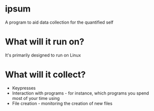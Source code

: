 ipsum
=====

A program to aid data collection for the quantified self 

What will it run on?
=====

It's primarily designed to run on Linux


What will it collect?
=======================

* Keypresses
* Interaction with programs - for instance, which programs you spend most of your time using
* File creation - monitoring the creation of new files


